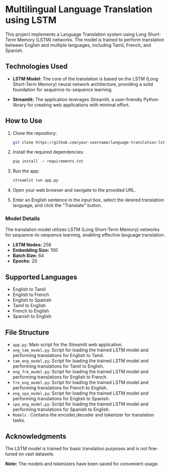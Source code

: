 # Multilingual Language Translation using LSTM

This project implements a Language Translation system using Long Short-Term Memory (LSTM) networks. The model is trained to perform translation between English and multiple languages, including Tamil, French, and Spanish.

## Technologies Used

- **LSTM Model:** The core of the translation is based on the LSTM (Long Short-Term Memory) neural network architecture, providing a solid foundation for sequence-to-sequence learning.

- **Streamlit:** The application leverages Streamlit, a user-friendly Python library for creating web applications with minimal effort.

## How to Use

1. Clone the repository:

    ```bash
    git clone https://github.com/your-username/language-translation-lstm.git
    ```

2. Install the required dependencies:

    ```bash
    pip install -r requirements.txt
    ```

3. Run the app:

    ```bash
    streamlit run app.py
    ```

4. Open your web browser and navigate to the provided URL.

5. Enter an English sentence in the input box, select the desired translation language, and click the "Translate" button.
   
### Model Details

The translation model utilizes LSTM (Long Short-Term Memory) networks for sequence-to-sequence learning, enabling effective language translation.
- **LSTM Nodes:** 256
- **Embedding Size:** 100
- **Batch Size:** 64
- **Epochs:** 20

## Supported Languages

- English to Tamil
- English to French
- English to Spanish
- Tamil to English
- French to English
- Spanish to English

## File Structure

- `app.py`: Main script for the Streamlit web application.
- `eng_tam_model.py`: Script for loading the trained LSTM model and performing translations for English to Tamil.
- `tam_eng_model.py`: Script for loading the trained LSTM model and performing translations for Tamil to English.
- `eng_fre_model.py`: Script for loading the trained LSTM model and performing translations for English to French.
- `fre_eng_model.py`: Script for loading the trained LSTM model and performing translations for French to English.
- `eng_spa_model.py`: Script for loading the trained LSTM model and performing translations for English to Spanish.
- `spa_eng_model.py`: Script for loading the trained LSTM model and performing translations for Spanish to English.
- `Models` : Contains the encoder,decoder and tokenizer for translation tasks.
  
## Acknowledgments

The LSTM model is trained for basic translation purposes and is not fine-tuned on vast datasets.


**Note:** The models and tokenizers have been saved for convenient usage.

